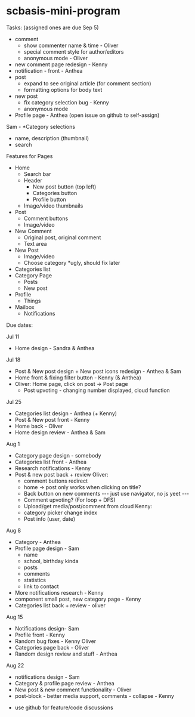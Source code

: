 # scbasis-mini-program

Tasks: (assigned ones are due Sep 5)
- comment
    - show commenter name & time - Oliver
    - special comment style for author/editors
    - anonymous mode - Oliver
- new comment page redesign - Kenny
- notification - front - Anthea
- post
    - expand to see original article (for comment section)
    - formatting options for body text
- new post
    - fix category selection bug - Kenny
    - anonymous mode
- Profile page - Anthea
(open issue on github to self-assign)

Sam - *Category selections
- name, description (thumbnail)
- search


Features for Pages
- Home
    - Search bar
    - Header
        - New post button (top left)
        - Categories button
        - Profile button
    - Image/video thumbnails
- Post
    - Comment buttons
    - Image/video
- New Comment
    - Original post, original comment
    - Text area
- New Post
    - Image/video
    - Choose category *ugly, should fix later
- Categories list
- Category Page
    - Posts
    - New post
- Profile
    - Things
- Mailbox
    - Notifications


Due dates:

Jul 11
- Home design - Sandra & Anthea

Jul 18
- Post & New post design + New post icons redesign - Anthea & Sam
- Home front & fixing filter button - Kenny (& Anthea)
- Oliver: Home page, click on post -> Post page
    - Post upvoting - changing number displayed, cloud function


Jul 25
- Categories list design - Anthea (+ Kenny)
- Post & New post front - Kenny
- Home back - Oliver
- Home design review - Anthea & Sam

Aug 1
- Category page design - somebody
- Categories list front - Anthea
- Research notifications - Kenny
- Post & new post back + review
Oliver:
    - comment buttons redirect 
    - home -> post only works when clicking on title?
    - Back button on new comments
    --- just use navigator, no js yeet ---
    - Comment upvoting? (For loop + DFS)
    - Upload/get media/post/comment from cloud
    Kenny:
    - category picker change index
    - Post info (user, date)

Aug 8
- Category - Anthea
- Profile page design - Sam
    - name
    - school, birthday kinda
    - posts
    - comments
    - statistics
    - link to contact
- More notifications research - Kenny
- component small post, new category page - Kenny
- Categories list back + review - oliver


Aug 15
- Notifications design- Sam
- Profile front - Kenny
- Random bug fixes - Kenny Oliver
- Categories page back - Oliver 
- Random design review and stuff - Anthea

Aug 22
- notifications design - Sam
- Category & profile page review - Anthea
- New post & new comment functionality - Oliver
- post-block - better media support, comments - collapse - Kenny
* use github for feature/code discussions
